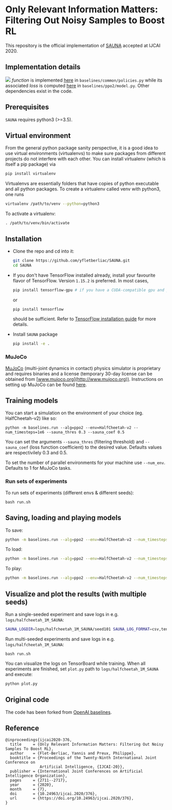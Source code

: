 # Only Relevant Information Matters:</br>Filtering Out Noisy Samples to Boost RL
This repository is the official implementation of [SAUNA](https://arxiv.org/abs/1904.04025) accepted at IJCAI 2020.

## Implementation details
<img src="https://render.githubusercontent.com/render/math?math=\mathcal{V}^{ex}"> *function* is implemented [here](https://github.com/yfletberliac/SAUNA/blob/142a4e7e9eb63e6ab9f87877a01dfc6eeb6e3f85/baselines/common/policies.py#L66) in `baselines/common/policies.py` while its associated *loss* is computed [here](https://github.com/yfletberliac/SAUNA/blob/142a4e7e9eb63e6ab9f87877a01dfc6eeb6e3f85/baselines/ppo2/model.py#L90) in `baselines/ppo2/model.py`. Other dependencies exist in the code.

## Prerequisites
`SAUNA` requires python3 (>=3.5).
    
## Virtual environment
From the general python package sanity perspective, it is a good idea to use virtual environments (virtualenvs) to make sure packages from different projects do not interfere with each other. You can install virtualenv (which is itself a pip package) via
```bash
pip install virtualenv
```
Virtualenvs are essentially folders that have copies of python executable and all python packages.
To create a virtualenv called venv with python3, one runs 
```bash
virtualenv /path/to/venv --python=python3
```
To activate a virtualenv: 
```
. /path/to/venv/bin/activate
```

## Installation
- Clone the repo and cd into it:
    ```bash
    git clone https://github.com/yfletberliac/SAUNA.git
    cd SAUNA
    ```
- If you don't have TensorFlow installed already, install your favourite flavor of TensorFlow. Version `1.15.2` is preferred. In most cases, 
    ```bash 
    pip install tensorflow-gpu # if you have a CUDA-compatible gpu and proper drivers
    ```
    or 
    ```bash
    pip install tensorflow
    ```
    should be sufficient. Refer to [TensorFlow installation guide](https://www.tensorflow.org/install/)
    for more details. 

- Install `SAUNA` package
    ```bash
    pip install -e .
    ```
    
### MuJoCo
[MuJoCo](http://www.mujoco.org) (multi-joint dynamics in contact) physics simulator is proprietary and requires binaries and a license (temporary 30-day license can be obtained from [www.mujoco.org](http://www.mujoco.org)). Instructions on setting up MuJoCo can be found [here](https://github.com/openai/mujoco-py).

## Training models
You can start a simulation on the environment of your choice (eg. HalfCheetah-v2) like so:
```
python -m baselines.run --alg=ppo2 --env=HalfCheetah-v2 --num_timesteps=1e6 --sauna_thres 0.3 --sauna_coef 0.5
```
You can set the arguments `--sauna_thres` (filtering threshold) and `--sauna_coef` (loss function coefficient) to the desired value. Defaults values are respectivilely 0.3 and 0.5.

To set the number of parallel environments for your machine use `--num_env`. Defaults to 1 for MuJoCo tasks.

### Run sets of experiments
To run sets of experiments (different envs & different seeds):
```
bash run.sh
```

## Saving, loading and playing models
To save:
```bash
python -m baselines.run --alg=ppo2 --env=HalfCheetah-v2 --num_timesteps=1e6 --save_path=models/mujoco/halfcheetah_1M_SAUNA
```
To load:
```bash
python -m baselines.run --alg=ppo2 --env=HalfCheetah-v2 --num_timesteps=1e6 --load_path=~/models/halfcheetah_1M_SAUNA
```
To play:
```bash
python -m baselines.run --alg=ppo2 --env=HalfCheetah-v2 --num_timesteps=0 --load_path=~/models/halfcheetah_1M_SAUNA --play
```

## Visualize and plot the results (with multiple seeds)
Run a single-seeded experiment and save logs in e.g. `logs/halfcheetah_1M_SAUNA`:
```bash
SAUNA_LOGDIR=logs/halfcheetah_1M_SAUNA/seed101 SAUNA_LOG_FORMAT=csv,tensorboard,stdout python -m baselines.run --alg=ppo2 --env=HalfCheetah-v2 --num_timesteps=1e6 --save_path=~/models/halfcheetah_1M_SAUNA --seed 101
```
Run multi-seeded experiments and save logs in e.g. `logs/halfcheetah_1M_SAUNA`:
```
bash run.sh
```
You can visualize the logs on TensorBoard while training. When all experiments are finished, set `plot.py` path to `logs/halfcheetah_1M_SAUNA` and execute:
```python
python plot.py
```

## Original code
The code has been forked from [OpenAI baselines](https://github.com/openai/baselines).

## Reference
```
@inproceedings{ijcai2020-376,
  title     = {Only Relevant Information Matters: Filtering Out Noisy Samples To Boost RL},
  author    = {Flet-Berliac, Yannis and Preux, Philippe},
  booktitle = {Proceedings of the Twenty-Ninth International Joint Conference on
               Artificial Intelligence, {IJCAI-20}},
  publisher = {International Joint Conferences on Artificial Intelligence Organization},             
  pages     = {2711--2717},
  year      = {2020},
  month     = {7},
  doi       = {10.24963/ijcai.2020/376},
  url       = {https://doi.org/10.24963/ijcai.2020/376},
}
```
